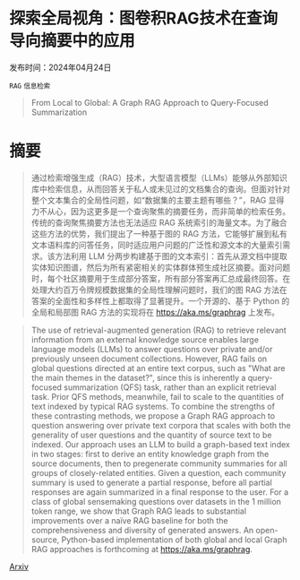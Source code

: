 # 探索全局视角：图卷积RAG技术在查询导向摘要中的应用

发布时间：2024年04月24日

`RAG` `信息检索`

> From Local to Global: A Graph RAG Approach to Query-Focused Summarization

# 摘要

> 通过检索增强生成（RAG）技术，大型语言模型（LLMs）能够从外部知识库中检索信息，从而回答关于私人或未见过的文档集合的查询。但面对针对整个文本集合的全局性问题，如“数据集的主要主题有哪些？”，RAG 显得力不从心，因为这更多是一个查询聚焦的摘要任务，而非简单的检索任务。传统的查询聚焦摘要方法也无法适应 RAG 系统索引的海量文本。为了融合这些方法的优势，我们提出了一种基于图的 RAG 方法，它能够扩展到私有文本语料库的问答任务，同时适应用户问题的广泛性和源文本的大量索引需求。该方法利用 LLM 分两步构建基于图的文本索引：首先从源文档中提取实体知识图谱，然后为所有紧密相关的实体群体预生成社区摘要。面对问题时，每个社区摘要用于生成部分答案，所有部分答案再汇总成最终回答。在处理大约百万令牌规模数据集的全局性理解问题时，我们的图 RAG 方法在答案的全面性和多样性上都取得了显著提升。一个开源的、基于 Python 的全局和局部图 RAG 方法的实现将在 https://aka.ms/graphrag 上发布。

> The use of retrieval-augmented generation (RAG) to retrieve relevant information from an external knowledge source enables large language models (LLMs) to answer questions over private and/or previously unseen document collections. However, RAG fails on global questions directed at an entire text corpus, such as "What are the main themes in the dataset?", since this is inherently a query-focused summarization (QFS) task, rather than an explicit retrieval task. Prior QFS methods, meanwhile, fail to scale to the quantities of text indexed by typical RAG systems. To combine the strengths of these contrasting methods, we propose a Graph RAG approach to question answering over private text corpora that scales with both the generality of user questions and the quantity of source text to be indexed. Our approach uses an LLM to build a graph-based text index in two stages: first to derive an entity knowledge graph from the source documents, then to pregenerate community summaries for all groups of closely-related entities. Given a question, each community summary is used to generate a partial response, before all partial responses are again summarized in a final response to the user. For a class of global sensemaking questions over datasets in the 1 million token range, we show that Graph RAG leads to substantial improvements over a naïve RAG baseline for both the comprehensiveness and diversity of generated answers. An open-source, Python-based implementation of both global and local Graph RAG approaches is forthcoming at https://aka.ms/graphrag.

[Arxiv](https://arxiv.org/abs/2404.16130)